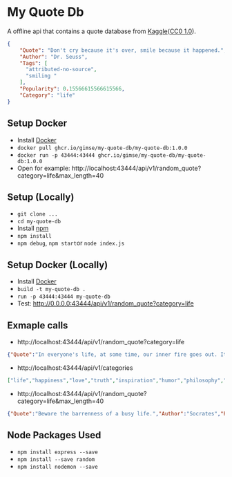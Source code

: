 # My Quote Db
A offline api that contains a quote database from [Kaggle](https://www.kaggle.com/akmittal/quotes-dataset)([CC0 1.0](https://creativecommons.org/publicdomain/zero/1.0/)).
```json
{
    "Quote": "Don't cry because it's over, smile because it happened.",
    "Author": "Dr. Seuss",
    "Tags": [
      "attributed-no-source",
      "smiling "
    ],
    "Popularity": 0.15566615566615566,
    "Category": "life"
}
```
## Setup Docker
- Install [Docker](https://www.docker.com/products/docker-desktop)
- ``docker pull ghcr.io/gimse/my-quote-db/my-quote-db:1.0.0``
- ``docker run -p 43444:43444 ghcr.io/gimse/my-quote-db/my-quote-db:1.0.0``
- Open for example: http://localhost:43444/api/v1/random_quote?category=life&max_length=40 

## Setup (Locally)
- ``git clone ...``
- ``cd my-quote-db``
- Install [npm](https://nodejs.org/en/download/)
- ``npm install``
- ``npm debug``, ``npm start``or ``node index.js``

## Setup Docker (Locally)
- Install [Docker](https://www.docker.com/products/docker-desktop)
- ``build -t my-quote-db . ``
- ``run -p 43444:43444 my-quote-db``
- Test: http://0.0.0.0:43444/api/v1/random_quote?category=life 

## Exmaple calls
- http://localhost:43444/api/v1/random_quote?category=life
```json
{"Quote":"In everyone's life, at some time, our inner fire goes out. It is then burst into flame by an encounter with another human being. We should all be thankful for those people who rekindle the inner spirit.","Author":"Albert Schweitzer","Popularity":0.000153000153000153,"Category":"life"}
```
- http://localhost:43444/api/v1/categories
```json
["life","happiness","love","truth","inspiration","humor","philosophy","science","","soul","books","wisdom","knowledge","education","poetry","hope","friendship","writing","religion","death","romance","success","arts","relationship","motivation","faith","mind","god","funny","quotes","positive","purpose"]
```
- http://localhost:43444/api/v1/random_quote?category=life&max_length=40
```json
{"Quote":"Beware the barrenness of a busy life.","Author":"Socrates","Popularity":0.01150901150901151,"Category":"life"}
```
## Node Packages Used
- ``npm install express --save``
- ``npm install --save random``
- ``npm install nodemon --save``